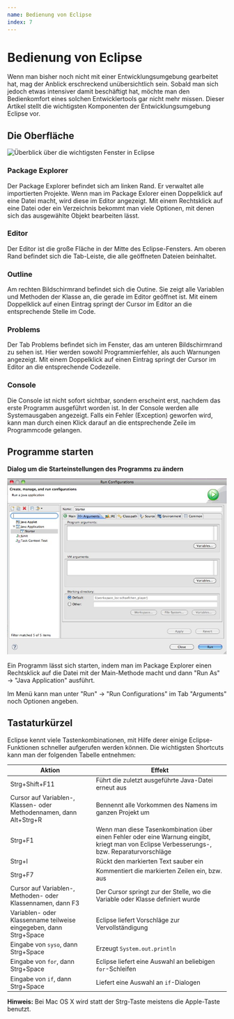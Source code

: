 ```yaml
---
name: Bedienung von Eclipse
index: 7
---
```


# Bedienung von Eclipse

Wenn man bisher noch nicht mit einer Entwicklungsumgebung gearbeitet
hat, mag der Anblick erschreckend unübersichtlich sein. Sobald man sich
jedoch etwas intensiver damit beschäftigt hat, möchte man den
Bedienkomfort eines solchen Entwicklertools gar nicht mehr missen.
Dieser Artikel stellt die wichtigsten Komponenten der
Entwicklungsumgebung Eclipse vor.

## Die Oberfläche

![Überblick über die wichtigsten Fenster in
Eclipse](/images/eclipse_desktop.jpg)

### Package Explorer

Der Package Explorer befindet sich am linken Rand. Er verwaltet alle
importierten Projekte. Wenn man im Package Exlorer einen Doppelklick auf
eine Datei macht, wird diese im Editor angezeigt. Mit einem Rechtsklick
auf eine Datei oder ein Verzeichnis bekommt man viele Optionen, mit
denen sich das ausgewählte Objekt bearbeiten lässt.

### Editor

Der Editor ist die große Fläche in der Mitte des Eclipse-Fensters. Am
oberen Rand befindet sich die Tab-Leiste, die alle geöffneten Dateien
beinhaltet.

### Outline

Am rechten Bildschirmrand befindet sich die Outine. Sie zeigt alle
Variablen und Methoden der Klasse an, die gerade im Editor geöffnet ist.
Mit einem Doppelklick auf einen Eintrag springt der Cursor im Editor an
die entsprechende Stelle im Code.

### Problems

Der Tab Problems befindet sich im Fenster, das am unteren Bildschirmrand
zu sehen ist. Hier werden sowohl Programmierfehler, als auch Warnungen
angezeigt. Mit einem Doppelklick auf einen Eintrag springt der Cursor im
Editor an die entsprechende Codezeile.

### Console

Die Console ist nicht sofort sichtbar, sondern erscheint erst, nachdem
das erste Programm ausgeführt worden ist. In der Console werden alle
Systemausgaben angezeigt. Falls ein Fehler (Exception) geworfen wird,
kann man durch einen Klick darauf an die entsprechende Zeile im
Programmcode gelangen.

## Programme starten

**Dialog um die Starteinstellungen des Programms zu ändern**

![eclipse run configurations](/images/eclipse_run-configurations.jpg)

Ein Programm lässt sich starten, indem man im Package Explorer einen
Rechtsklick auf die Datei mit der Main-Methode macht und dann "Run As" →
"Java Application" ausführt.

Im Menü kann man unter "Run" → "Run Configurations" im Tab "Arguments"
noch Optionen angeben.  

## Tastaturkürzel

Eclipse kennt viele Tastenkombinationen, mit Hilfe derer einige
Eclipse-Funktionen schneller aufgerufen werden können. Die wichtigsten
Shortcuts kann man der folgenden Tabelle entnehmen:

| Aktion                                                              | Effekt                                                                                                                                       |
| ------------------------------------------------------------------- | -------------------------------------------------------------------------------------------------------------------------------------------- |
| Strg+Shift+F11                                                      | Führt die zuletzt ausgeführte Java-Datei erneut aus                                                                                          |
| Cursor auf Variablen-, Klassen- oder Methodennamen, dann Alt+Strg+R | Bennennt alle Vorkommen des Namens im ganzen Projekt um                                                                                      |
| Strg+F1                                                             | Wenn man diese Tasenkombination über einen Fehler oder eine Warnung eingibt, kriegt man von Eclipse Verbesserungs-, bzw. Reparaturvorschläge |
| Strg+I                                                              | Rückt den markierten Text sauber ein                                                                                                         |
| Strg+F7                                                             | Kommentiert die markierten Zeilen ein, bzw. aus                                                                                              |
| Cursor auf Variablen-, Methoden- oder Klassennamen, dann F3         | Der Cursor springt zur der Stelle, wo die Variable oder Klasse definiert wurde                                                               |
| Variablen- oder Klassenname teilweise eingegeben, dann Strg+Space   | Eclipse liefert Vorschläge zur Vervollständigung                                                                                             |
| Eingabe von `syso`, dann Strg+Space                                   | Erzeugt `System.out.println`                                                                                                                   |
| Eingabe von `for`, dann Strg+Space                                    | Eclipse liefert eine Auswahl an beliebigen `for`-Schleifen                                                                                     |
| Eingabe von `if`, dann Strg+Space                                     | Liefert eine Auswahl an `if`-Dialogen                                                                                                          |

**Hinweis:** Bei Mac OS X wird statt der Strg-Taste meistens die
Apple-Taste benutzt.
